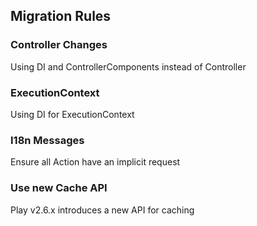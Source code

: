## Migration Rules

### Controller Changes

Using DI and ControllerComponents instead of Controller

### ExecutionContext

Using DI for ExecutionContext

### I18n Messages

Ensure all Action have an implicit request

### Use new Cache API

Play v2.6.x introduces a new API for caching
